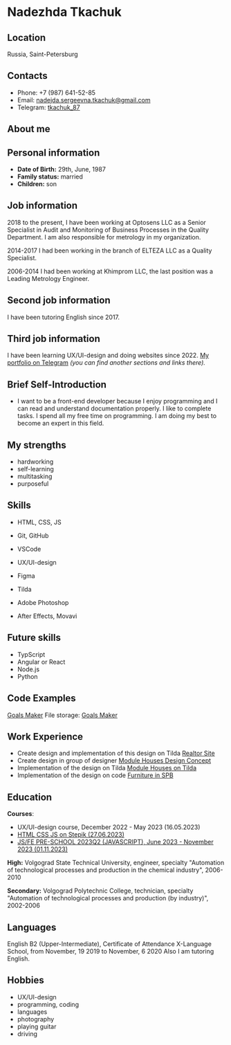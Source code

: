 # **Nadezhda Tkachuk**

## **Location**
Russia, Saint-Petersburg

## **Contacts**
* Phone: +7 (987) 641-52-85
* Email: nadejda.sergeevna.tkachuk@gmail.com
* Telegram: [tkachuk_87](https://t.me/tkachuk_87) 

## **About me**
## Personal information
* **Date of Birth:** 29th, June, 1987
* **Family status:** married
* **Children:** son

## Job information
2018 to the present, I have been working at Optosens LLC as a Senior Specialist in Audit and Monitoring of Business Processes in the Quality Department. I am also responsible for metrology in my organization.

2014-2017 I had been working in the branch of ELTEZA LLC as a Quality Specialist.

2006-2014 I had been working at Khimprom LLC, the last position was a Leading Metrology Engineer.

## Second job information
I have been tutoring English since 2017.

## Third job information
I have been learning UX/UI-design and doing websites since 2022. [My portfolio on Telegram](https://t.me/portfolio_tkachuk) *(you can find another sections and links there).*

## **Brief Self-Introduction**
* I want to be a front-end developer because I enjoy programming and I can read and understand documentation properly. I like to complete tasks. I spend all my free time on programming. I am doing my best to become an expert in this field.

## My strengths
* hardworking
* self-learning
* multitasking
* purposeful

## Skills
* HTML, CSS, JS
* Git, GitHub
* VSCode

* UX/UI-design
* Figma
* Tilda
* Adobe Photoshop
* After Effects, Movavi

## Future skills
* TypScript
* Angular or React
* Node.js
* Python

## Code Examples
[Goals Maker](https://nadyavalin.github.io/goalsMaker/)
File storage: [Goals Maker](https://github.com/nadyavalin/goalsMaker)

## Work Experience
* Create design and implementation of this design on Tilda [Realtor Site](https://insp-studio.ru/realtor)
* Create design in group of designer [Module Houses Design Concept](https://dprofile.ru/case/23992/landing-page-your-home)
* Implementation of the design on Tilda [Module Houses on Tilda](https://insp-studio.ru/module-houses)
* Implementation of the design on code [Furniture in SPB](https://nadyavalin.github.io/furniture-in-spb/)

## Education
**Courses**: 
* UX/UI-design course, December 2022 - May 2023 (16.05.2023)
* [HTML CSS JS on Stepik (27.06.2023)](https://stepik.org/cert/2114766)
* [JS/FE PRE-SCHOOL 2023Q2 (JAVASCRIPT), June 2023 - November 2023 (01.11.2023)](https://app.rs.school/certificate/h5uwozp8)

**High:** Volgograd State Technical University, engineer, specialty "Automation of technological processes and production in the chemical industry", 2006-2010

**Secondary:** Volgograd Polytechnic College, technician, specialty "Automation of technological processes and production (by industry)", 2002-2006

## Languages
English B2 (Upper-Intermediate), Certificate of Attendance X-Language School, from November, 19 2019 to November, 6 2020
Also I am tutoring English.

## Hobbies
* UX/UI-design
* programming, coding
* languages
* photography
* playing guitar
* driving